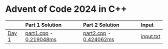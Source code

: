 # Advent of Code 2024 in C++

|                                              | Part 1 Solution                                                           | Part 2 Solution                                                           | Input                           |
|:---------------------------------------------|:--------------------------------------------------------------------------|:--------------------------------------------------------------------------|:--------------------------------|
| [Day 1](https://adventofcode.com/2023/day/1) | [part1.cpp](Day%2001/part1.cpp) - [0.219048ms](Day%2001/output_part1.txt) | [part2.cpp](Day%2001/part2.cpp) - [0.424062ms](Day%2001/output_part2.txt) | [input.txt](Day%2001/input.txt) |
